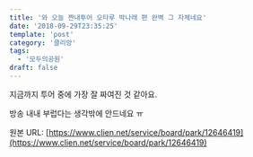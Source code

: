 ```yaml
---
title: '와 오늘 짠내투어 오타루 박나래 편 완벽 그 자체네요'
date: '2018-09-29T23:35:25'
template: 'post'
category: '클리앙'
tags: 
  - '모두의공원'
draft: false
---
```


지금까지 투어 중에 가장 잘 짜여진 것 같아요.

  

방송 내내 부럽다는 생각밖에 안드네요 ㅠ

원본 URL: [https://www.clien.net/service/board/park/12646419](https://www.clien.net/service/board/park/12646419)